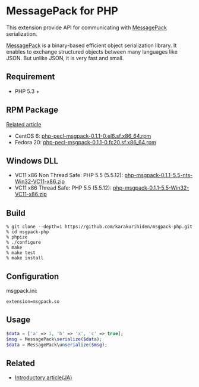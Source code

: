 # MessagePack for PHP

This extension provide API for communicating with [MessagePack][msgpack]
serialization.

[MessagePack][msgpack] is a binary-based efficient object serialization library.
It enables to exchange structured objects between many languages like JSON.
But unlike JSON, it is very fast and small.

[msgpack]: http://msgpack.org/

## Requirement

* PHP 5.3 +

## RPM Package

[Related article](http://hiden.samurai-factory.jp/php/msgpack/download)

* CentOS 6: [php-pecl-msgpack-0.1.1-0.el6.sf.x86_64.rpm](http://hiden.samurai-factory.jp/download/rpm/el6/php-pecl-msgpack-0.1.1-0.el6.sf.x86_64.rpm)
* Fedora 20: [php-pecl-msgpack-0.1.1-0.fc20.sf.x86_64.rpm](http://hiden.samurai-factory.jp/download/rpm/fc20/php-pecl-msgpack-0.1.1-0.fc20.sf.x86_64.rpm)

## Windows DLL

* VC11 x86 Non Thread Safe: PHP 5.5 (5.5.12): [php-msgpack-0.1.1-5.5-nts-Win32-VC11-x86.zip](http://hiden.samurai-factory.jp/download/dll/php-msgpack-0.1.1-5.5-nts-Win32-VC11-x86.zip)
* VC11 x86 Thread Safe: PHP 5.5 (5.5.12): [php-msgpack-0.1.1-5.5-Win32-VC11-x86.zip](http://hiden.samurai-factory.jp/download/dll/php-msgpack-0.1.1-5.5-Win32-VC11-x86.zip)

## Build

```
% git clone --depth=1 https://github.com/karakurihiden/msgpack-php.git
% cd msgpack-php
% phpize
% ./configure
% make
% make test
% make install
```

## Configuration

msgpack.ini:

```
extension=msgpack.so
```


## Usage

```php
$data = ['a' => 1, 'b' => 'x', 'c' => true];
$msg = MessagePack\serialize($data);
$data = MessagePack\unserialize($msg);
```

## Related

* [Introductory article(JA)](http://hiden.samurai-factory.jp/php/msgpack)
